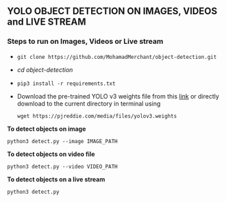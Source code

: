 ## YOLO OBJECT DETECTION ON IMAGES, VIDEOS and LIVE STREAM

### Steps to run on Images, Videos or Live stream


- `git clone https://github.com/MohamadMerchant/object-detection.git`

- *cd object-detection*

- `pip3 install -r requirements.txt`

- Download the pre-trained YOLO v3 weights file from this [link](https://pjreddie.com/media/files/yolov3.weights) 
  or directly download to the current directory in terminal using
 
 	`wget https://pjreddie.com/media/files/yolov3.weights`


**To detect objects on image**

`python3 detect.py --image IMAGE_PATH`

**To detect objects on video file**

`python3 detect.py --video VIDEO_PATH`

**To detect objects on a live stream**

`python3 detect.py`
